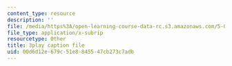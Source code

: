 ```yaml
---
content_type: resource
description: ''
file: /media/https%3A/open-learning-course-data-rc.s3.amazonaws.com/5-08j-biological-chemistry-ii-spring-2016/00d6d12e679c51e8845547cb273c7adb_Rcd-NZwoi4.vtt
file_type: application/x-subrip
resourcetype: Other
title: 3play caption file
uid: 00d6d12e-679c-51e8-8455-47cb273c7adb
---
```

